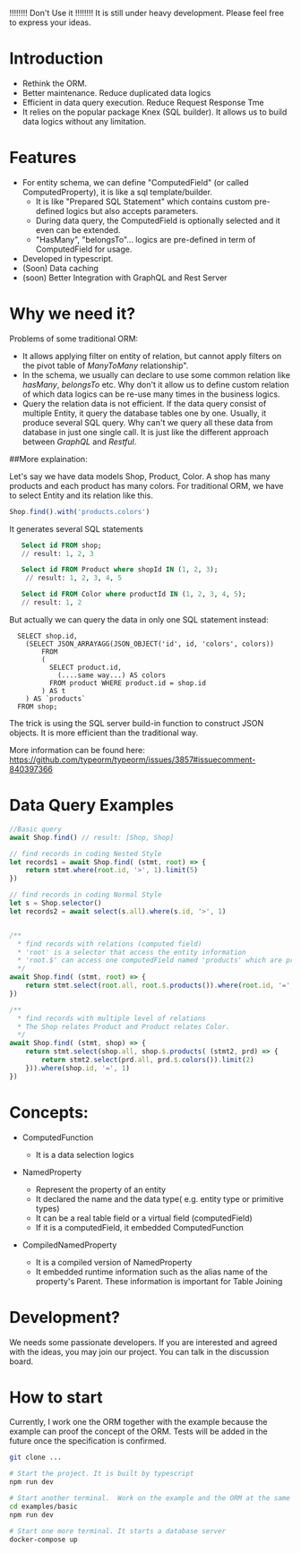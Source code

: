 

!!!!!!!! Don't Use it !!!!!!!!
It is still under heavy development. 
Please feel free to express your ideas.

# Introduction

- Rethink the ORM. 
- Better maintenance. Reduce duplicated data logics
- Efficient in data query execution. Reduce Request Response Tme
- It relies on the popular package Knex (SQL builder). It allows us to build data logics without any limitation. 

# Features
- For entity schema, we can define "ComputedField" (or called ComputedProperty), it is like a sql template/builder. 
  - It is like "Prepared SQL Statement" which contains custom pre-defined logics but also accepts parameters. 
  - During data query, the ComputedField is optionally selected and it even can be extended.
  - "HasMany", "belongsTo"... logics are pre-defined in term of ComputedField for usage.
- Developed in typescript.
- (Soon) Data caching
- (soon) Better Integration with GraphQL and Rest Server

# Why we need it?

Problems of some traditional ORM:
- It allows applying filter on entity of relation, but cannot apply filters on the pivot table of *ManyToMany* relationship".
- In the schema, we usually can declare to use some common relation like *hasMany*, *belongsTo* etc. Why don't it allow us to define custom relation of which data logics can be re-use many times in the business logics.
- Query the relation data is not efficient. If the data query consist of multiple Entity, it query the database tables one by one. Usually, it produce several SQL query. Why can't we query all these data from database in just one single call. It is just like the different approach between *GraphQL* and *Restful*.

##More explaination:

Let's say we have data models Shop, Product, Color.
A shop has many products and each product has many colors.
For traditional ORM, we have to select Entity and its relation like this.
```javascript
Shop.find().with('products.colors')
```
It generates several SQL statements
```sql
   Select id FROM shop;  
   // result: 1, 2, 3

   Select id FROM Product where shopId IN (1, 2, 3);
    // result: 1, 2, 3, 4, 5

   Select id FROM Color where productId IN (1, 2, 3, 4, 5);
   // result: 1, 2
```
But actually we can query the data in only one SQL statement instead:
```
  SELECT shop.id, 
    (SELECT JSON_ARRAYAGG(JSON_OBJECT('id', id, 'colors', colors))
        FROM
        (
          SELECT product.id, 
            (....same way...) AS colors
          FROM product WHERE product.id = shop.id
        ) AS t
    ) AS `products` 
  FROM shop;

```
The trick is using the SQL server build-in function to construct JSON objects.
It is more efficient than the traditional way.

More information can be found here:
https://github.com/typeorm/typeorm/issues/3857#issuecomment-840397366


# Data Query Examples

```javascript
//Basic query
await Shop.find() // result: [Shop, Shop]

// find records in coding Nested Style
let records1 = await Shop.find( (stmt, root) => {
    return stmt.where(root.id, '>', 1).limit(5)
})

// find records in coding Normal Style
let s = Shop.selector()
let records2 = await select(s.all).where(s.id, '>', 1)


/**
  * find records with relations (computed field)
  * 'root' is a selector that access the entity information
  * 'root.$' can access one computedField named 'products' which are predefined in the entity schema
  */
await Shop.find( (stmt, root) => {
    return stmt.select(root.all, root.$.products()).where(root.id, '=', 1)
})

/**
  * find records with multiple level of relations
  * The Shop relates Product and Product relates Color.
  */
await Shop.find( (stmt, shop) => {
    return stmt.select(shop.all, shop.$.products( (stmt2, prd) => {
        return stmt2.select(prd.all, prd.$.colors()).limit(2)
    })).where(shop.id, '=', 1)
})

```

# Concepts:

- ComputedFunction
  - It is a data selection logics

- NamedProperty
  - Represent the property of an entity
  - It declared the name and the data type( e.g. entity type or primitive types)
  - It can be a real table field or a virtual field (computedField)
  - If it is a computedField, it embedded ComputedFunction
  
- CompiledNamedProperty
  - It is a compiled version of NamedProperty
  - It embedded runtime information such as the alias name of the property's Parent. These information is important for Table Joining


# Development?

We needs some passionate developers. If you are interested and agreed with the ideas, you may join our project. You can talk in the discussion board.

# How to start 
Currently, I work one the ORM together with the example because the example can proof the concept of the ORM.
Tests will be added in the future once the specification is confirmed.

```bash
git clone ...

# Start the project. It is built by typescript
npm run dev

# Start another terminal.  Work on the example and the ORM at the same time
cd examples/basic
npm run dev

# Start one more terminal. It starts a database server
docker-compose up
```




